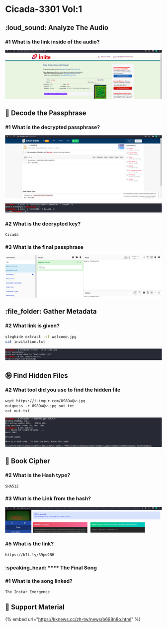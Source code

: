 # Cicada-3301 Vol:1

## :loud\_sound: Analyze The Audio

### **#1 What is the link inside of the audio?**

![](<../../.gitbook/assets/Screenshot from 2020-08-30 22-20-20.png>)

## :key: Decode the Passphrase

### #1 **What is the decrypted passphrase?**

![](<../../.gitbook/assets/Screenshot from 2020-08-30 22-40-06.png>)

![](<../../.gitbook/assets/Screenshot from 2020-08-30 22-41-15.png>)

### **#2 What is the decrypted key?**

```
Cicada
```

### **#3 What is the final passphrase**

![](<../../.gitbook/assets/Screenshot from 2020-08-30 22-50-08.png>)

## :file\_folder: Gather Metadata

### #2 **What link is given?**

```bash
steghide extract -sf welcome.jpg
cat invitation.txt
```

![](<../../.gitbook/assets/Screenshot from 2020-08-30 22-55-58.png>)

## :secret: Find Hidden Files

### #2 **What tool did you use to find the hidden file**

```
wget https://i.imgur.com/8S8OaQw.jpg
outguess -r 8S8OaQw.jpg out.txt
cat out.txt
```

![](<../../.gitbook/assets/Screenshot from 2020-08-30 23-06-07.png>)

## :book: Book Cipher

### #2 **What is the Hash type?**

```
SHA512
```

### **#3 What is the Link from the hash?**

![](<../../.gitbook/assets/Screenshot from 2020-08-30 23-21-51.png>)

### **#5 What is the link?**

```bash
https://bIt.ly/39pw2NH
```

### :speaking\_head: **** The Final Song

### **#1 What is the song linked?**

```
The Instar Emergence
```

## :link: Support Material

{% embed url="https://kknews.cc/zh-tw/news/b698n8o.html" %}
